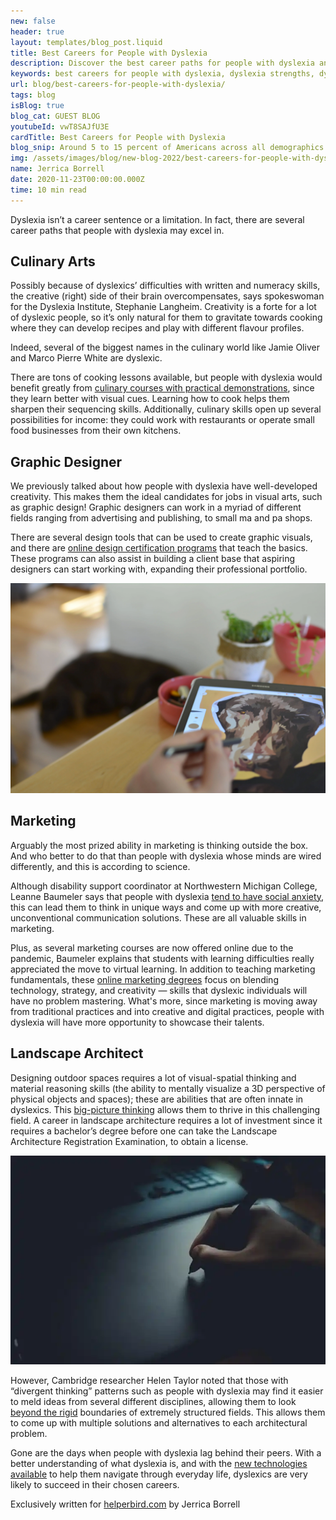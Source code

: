 ```yaml
---
new: false
header: true
layout: templates/blog_post.liquid
title: Best Careers for People with Dyslexia
description: Discover the best career paths for people with dyslexia and explore how their unique strengths and abilities can excel in various fields. Overcome the misconceptions surrounding dyslexia and embrace the potential for success in fulfilling careers.
keywords: best careers for people with dyslexia, dyslexia strengths, dyslexia abilities, dyslexia and career choices, dyslexia in the workplace, dyslexia success stories, dyslexia misconceptions
url: blog/best-careers-for-people-with-dyslexia/
tags: blog
isBlog: true
blog_cat: GUEST BLOG
youtubeId: vwT8SAJfU3E
cardTitle: Best Careers for People with Dyslexia
blog_snip: Around 5 to 15 percent of Americans across all demographics have dyslexia. For several years, they have been inappropriately labeled "dumb" or "lazy" because it was a heavily misunderstood condition. But with the advances in neuroscience, we now know that dyslexia is a cognitive learning disability that affects one's ability to read, write, and spell—and it has nothing to do with how intelligent a person is. People with dyslexia can be as smart and as capable as their neurotypical peers. Dyslexia isn't a career sentence or a limitation. In fact, there are several career paths that people with dyslexia may excel in.
img: /assets/images/blog/new-blog-2022/best-careers-for-people-with-dyslexia.png
name: Jerrica Borrell
date: 2020-11-23T00:00:00.000Z
time: 10 min read
---
```



Dyslexia isn’t a career sentence or a limitation. In fact, there are several career paths that
people with dyslexia may excel in.

## Culinary Arts

Possibly because of dyslexics’ difficulties with written and numeracy skills, the creative (right)
side of their brain overcompensates, says spokeswoman for the Dyslexia Institute, Stephanie
Langheim. Creativity is a forte for a lot of dyslexic people, so it’s only natural for them to
gravitate towards cooking where they can develop recipes and play with different flavour profiles.

Indeed, several of the biggest names in the culinary world like Jamie Oliver and Marco Pierre White
are dyslexic.

There are tons of cooking lessons available, but people with dyslexia would benefit greatly from
[culinary courses with practical demonstrations](https://www.finedininglovers.com/article/free-online-courses-for-chefs),
since they learn better with visual cues. Learning how to cook helps them sharpen their sequencing
skills. Additionally, culinary skills open up several possibilities for income: they could work with
restaurants or operate small food businesses from their own kitchens.

## Graphic Designer

We previously talked about how people with dyslexia have well-developed creativity. This makes them
the ideal candidates for jobs in visual arts, such as graphic design! Graphic designers can work in
a myriad of different fields ranging from advertising and publishing, to small ma and pa shops.

There are several design tools that can be used to create graphic visuals, and there are
[online design certification programs](https://www.usnews.com/education/learn-graphic-design-guide)
that teach the basics. These programs can also assist in building a client base that aspiring
designers can start working with, expanding their professional portfolio.

![Photo of a dyslexic user](/assets/images/blog/best-careers-for-people-with-dyslexia/graphic-designer.jpg)

## Marketing

Arguably the most prized ability in marketing is thinking outside the box. And who better to do that
than people with dyslexia whose minds are wired differently, and this is according to science.

Although disability support coordinator at Northwestern Michigan College, Leanne Baumeler says that
people with dyslexia
[tend to have social anxiety](https://www.traverseticker.com/news/deafness-adhd-physical-disabilities-ptsd-and-more-all-leannes-award-winning-work-at-nmc/),
this can lead them to think in unique ways and come up with more creative, unconventional
communication solutions. These are all valuable skills in marketing.

Plus, as several marketing courses are now offered online due to the pandemic, Baumeler explains
that students with learning difficulties really appreciated the move to virtual learning. In
addition to teaching marketing fundamentals, these
[online marketing degrees](https://online.maryville.edu/online-bachelors-degrees/marketing/) focus
on blending technology, strategy, and creativity — skills that dyslexic individuals will have no
problem mastering. What's more, since marketing is moving away from traditional practices and into
creative and digital practices, people with dyslexia will have more opportunity to showcase their
talents.

## Landscape Architect

Designing outdoor spaces requires a lot of visual-spatial thinking and material reasoning skills
(the ability to mentally visualize a 3D perspective of physical objects and spaces); these are
abilities that are often innate in dyslexics. This
[big-picture thinking](/blog/three-facts-about-dyslexia/) allows them to thrive in this challenging
field. A career in landscape architecture requires a lot of investment since it requires a
bachelor’s degree before one can take the Landscape Architecture Registration Examination, to obtain
a license.

![Photo of a dyslexic user](/assets/images/blog/best-careers-for-people-with-dyslexia/dyslexic-architect.jpg)

However, Cambridge researcher Helen Taylor noted that those with “divergent thinking” patterns such
as people with dyslexia may find it easier to meld ideas from several different disciplines,
allowing them to look
[beyond the rigid](https://www.designweek.co.uk/issues/16-22-september-2019/designing-with-dyslexia-is-a-cognitive-plus/)
boundaries of extremely structured fields. This allows them to come up with multiple solutions and
alternatives to each architectural problem.

Gone are the days when people with dyslexia lag behind their peers. With a better understanding of
what dyslexia is, and with the [new technologies available](/chrome/) to help them navigate through
everyday life, dyslexics are very likely to succeed in their chosen careers.

Exclusively written for [helperbird.com](https://www.helperbird.com/) by Jerrica Borrell
